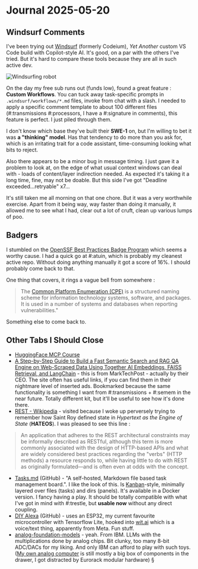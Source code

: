 # Journal 2025-05-20

## Windsurf Comments

I've been trying out [Windsurf](https://windsurf.com/editor) (formerly Codeium), *Yet Another* custom VS Code build with Copilot-style AI. It's good, on a par with the others I've tried. But it's hard to compare these tools because they are all in such active dev.

![Windsurfing robot](/images/2025-05/windsurf.png)

On the day my free sub runs out (funds low), found a great feature : **Custom Workflows**. You can tuck away task-specific prompts in `.windsurf/workflows/*.md` files, invoke from chat with a slash. I needed to apply a specific comment template to about 100 different files (#:transmissions #:processors, I have a #:signature in comments), this feature is perfect. I just piled through them.

I don't know which base they've built their **SWE-1** on, but I'm willing to bet it was **a "thinking" model**. Has that tendency to do more than you ask for, which is an irritating trait for a code assistant, time-consuming looking what bits to reject.

Also there appears to be a minor bug in message timing. I just gave it a problem to look at, on the edge of what usual context windows can deal with - loads of content/layer indirection needed. As expected it's taking it a long time, fine, may not be doable. But this side I've got "Deadline exceeded...retryable" x7...

It's still taken me all morning on that one chore. But it was a very worthwhile exercise. Apart from it being way, way faster than doing it manually, it allowed me to see what I had, clear out a lot of cruft, clean up various lumps of poo.

## Badgers

I stumbled on the [OpenSSF Best Practices Badge Program](https://www.bestpractices.dev/en) which seems a worthy cause. I had a quick go at #:atuin, which is probably my cleanest active repo. Without doing anything manually it got a score of 16%. I should probably come back to that.

One thing that covers, it rings a vague bell from somewhere :
> The [Common Platform Enumeration (CPE)](https://nvd.nist.gov/cpe.cfm) is a structured naming scheme for information technology systems, software, and packages. It is used in a number of systems and databases when reporting vulnerabilities."

Something else to come back to.

## Other Tabs I Should Close

* [HuggingFace MCP Course](https://huggingface.co/learn/mcp-course/unit0/introduction)
* [A Step-by-Step Guide to Build a Fast Semantic Search and RAG QA Engine on Web-Scraped Data Using Together AI Embeddings, FAISS Retrieval, and LangChain](https://www.marktechpost.com/2025/05/14/step-by-step-guide-to-build-a-fast-semantic-search-and-rag-qa-engine-on-web-scraped-data-using-together-ai-embeddings-faiss-retrieval-and-langchain/) - this is from MarkTechPost - actually by their CEO. The site often has useful links, if you can find them in their nightmare level of inserted ads. Bookmarked because the same functionality is something I want from #:transmissions + #:semem in the near future. Totally different kit, but it'll be useful to see how it's done there.
* [REST - Wikipedia](https://en.wikipedia.org/wiki/REST) - visited because I woke up perversely trying to remember how Saint Roy defined state in *Hypertext as the Engine of State* (**HATEOS**). I was pleased to see this line :
> An application that adheres to the REST architectural constraints may be informally described as RESTful, although this term is more commonly associated with the design of HTTP-based APIs and what are widely considered best practices regarding the "verbs" (HTTP methods) a resource responds to, while having little to do with REST as originally formulated—and is often even at odds with the concept.

* [Tasks.md](https://github.com/BaldissaraMatheus/Tasks.md) (GitHub) - "A self-hosted, Markdown file based task management board.". I like the look of this. Is [Kanban](https://en.wikipedia.org/wiki/Kanban_(development))-style, minimally layered over files (tasks) and dirs (panels). It's available in a Docker version. I fancy having a play. It should be totally compatible with what I've got in mind with #:trestle, but **usable now** without any direct coupling.
* [DIY Alexa](https://github.com/atomic14/diy-alexa) (GitHub) - uses an ESP32, my current favourite microcontroller with Tensorflow Lite, hooked into [wit.ai](https://wit.ai/) which is a voice/text thing, apparently from Meta. Fun stuff.
* [analog-foundation-models](https://github.com/IBM/analog-foundation-models) - yeah. From IBM. LLMs with the multiplications done by analog chips. Bit clunky, too many 8-bit ADC/DACs for my liking. And only IBM can afford to play with such toys. ([My own analog computer](https://github.com/danja/analog-computer) is still mostly a big box of components in the drawer, I got distracted by Eurorack modular hardware)
§
